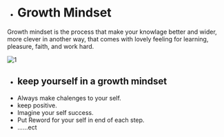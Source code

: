 - # Growth Mindset 
Growth mindset is the process that make your knowlage better and wider, more clever in another way, that comes with lovely feeling for learning, pleasure, faith, and work hard.

![1](https://user-images.githubusercontent.com/76395608/102781092-bcb87b80-439f-11eb-81cb-6c913c1781ca.png)
- ## keep yourself in a growth mindset
* Always make chalenges to your self. 
* keep positive.
* Imagine your self success.
* Put Reword for your self in end of each step.
* ......ect 
